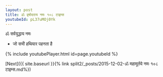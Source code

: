 ```yaml
---
layout: post
title: ॐ वृषोदराय नमः १०८ टाइम्स
youtubeId: pL37uMOj0Yk
---
```

 
 
 ॐ सर्वयुद्धाय नमः  
 
 -  जो सभी हथियार पहनता है 
 
  
 
  
 
 
 
 
 
 


{% include youtubePlayer.html id=page.youtubeId %}
 
[Next]({{ site.baseurl }}{% link  split2/_posts/2015-12-02-ॐ महामूर्तये नमः १०८ टाइम्स.md%})
 
